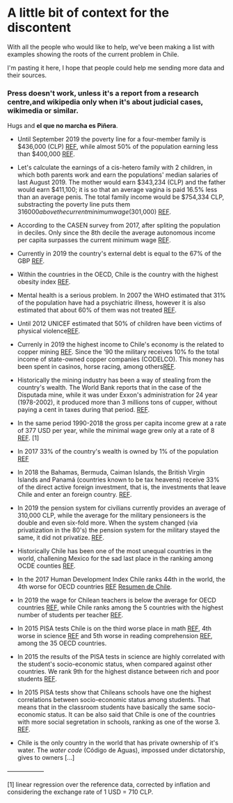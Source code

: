 # A little bit of context for the discontent

With all the people who would like to help, we've been making a list with examples showing the roots of the current problem in Chile.

I'm pasting it here, I hope that people could help me sending more data and their sources.

### Press doesn't work, unless it's a report from a research centre,and wikipedia only when it's about judicial cases, wikimedia or similar.


Hugs and **el que no marcha es Piñera**.


* Until September 2019 the poverty line for a four-member family is $436,000 (CLP) [REF](http://observatorio.ministeriodesarrollosocial.gob.cl/layout/doc/ipc/Valor_CBA_y_LPs_19.09.pdf), while almost 50% of the population earning less than $400,000 [REF](http://www.fundacionsol.cl/estudios/losverdaderos-salarios-de-chile-2018/).

 * Let's calculate the earnings of a cis-hetero family with 2 children, in which both parents work and earn the populations' median salaries of  last August 2019. The mother would earn $343,234 (CLP) and the father would earn $411,100; it is so that an average vagina is paid  16.5% less than an average penis. The total family income would be $754,334 CLP, substracting the poverty line puts them $316000 above the current minimum wage ($301,000) [REF](https://ine.cl/prensa/detalle-prensa/2019/08/13/ingreso-laboral-promedio-mensual-en-chile-fue-de-$573.964-en-2018).

* According to the CASEN survey from 2017, after spliting the population in deciles. Only since the 8th decile the average autonomous income per capita surpasses the current minimum wage [REF](http://observatorio.ministeriodesarrollosocial.gob.cl/casen-multidimensional/casen/casen_2017.php).

* Currently in 2019 the country's external debt is equal to the 67% of the GBP [REF](https://www.bcentral.cl/deuda-externa).

* Within the countries in the OECD, Chile is the country with the highest obesity index [REF](https://data.oecd.org/chart/5ILm).

* Mental health is a serious problem. In 2007 the WHO estimated that 31% of the population have had a psychiatric illness, however it is also estimated that about 60% of them was not treated [REF](https://www.who.int/mental_health/policy/country/chile/en/).

* Until 2012 UNICEF estimated that 50% of children have been victims of physical violence[REF](https://unicef.cl/web/tabla-5-indicadores-para-la-dimension-proteccion/).

* Currenly in 2019 the highest income to Chile's economy is the related to copper mining [REF](https://en.wikipedia.org/wiki/Economy_of_Chile#/media/File:Tree_map_export_2009_Chile.jpeg). Since the ’90 the military receives 10% fo the total income of state-owned copper companies (CODELCO). This money has been spent in casinos, horse racing, among others[REF](https://es.wikipedia.org/wiki/Milicogate).

* Historically the mining industry has been a way of stealing from the country's wealth. The World Bank reports that in the case of the Disputada mine, while it was under Exxon's administration for 24 year (1978-2002), it produced more than 3 millions tons of cupper, without paying a cent in taxes during that period. [REF](https://siteresources.worldbank.org/INTOGMC/Resources/336099-1156955107170/miningroyaltiespublication.pdf).

* In the same period 1990-2018 the gross per capita income grew at a rate of 377 USD per year, while the minimal wage grew only at a rate of 8 [REF](https://data.worldbank.org/country/chile). [1]

* In 2017 33% of the country's wealth is owned by 1% of the population [REF](http://www.fundacionsol.cl/2017/07/banco-central-quintil-mas-rico-concentra-72-la-riqueza-chile/)

* In 2018 the Bahamas, Bermuda, Caiman Islands, the British Virgin Islands and Panamá (countries known to be tax heavens) receive 33% of the direct active foreign investment, that is, the investments that leave Chile and enter an foreign country. [REF](https://si3.bcentral.cl/estadisticas/Principal1/Estudios/SE/BDP/IED.html).

* In 2019 the pension system for civilians currently provides an average of 310,000 CLP, while the average for the military pensioneers is the double and even six-fold more. When the system changed (via privatization in the 80's) the pension system for the military stayed the same, it did not privatize. [REF](http://www.fundacionsol.cl/estudios/pensiones-por-la-fuerza-2019/).

* Historically Chile has been one of the most unequal countries in the world, challening Mexico for the sad last place in the ranking among OCDE counties [REF](https://data.oecd.org/chart/5Ivh).

* In the 2017 Human Development Index  Chile ranks 44th in the world, the 4th worse for OECD countries [REF](http://hdr.undp.org/en/data) [Resumen de Chile](http://hdr.undp.org/en/countries/profiles/CHL).

* In 2019 the wage for Chilean teachers is below the average for OECD countries [REF](https://data.oecd.org/teachers/teachers-salaries.htm), while Chile ranks among the 5 countries with the highest number of students per teacher [REF](https://data.oecd.org/chart/5IGj).

* In 2015 PISA tests Chile is on the third worse place in math [REF](https://data.oecd.org/chart/5IGk), 4th worse in science  [REF](https://data.oecd.org/chart/5IGm) and 5th worse in reading comprehension [REF](https://data.oecd.org/chart/5IKW), among the 35 OECD countries.

* In 2015 the results of the PISA tests in science are highly correlated with the student's socio-economic status, when compared against other countries. We rank 9th for the highest distance between rich and poor students [REF](http://gpseducation.oecd.org/CountryProfile?primaryCountry=CHL&treshold=10&topic=PI).

* In 2015 PISA tests show that Chileans schools have one the highest correlations between socio-economic status among students. That means that in the classroom students have basically the same socio-economic status. It can be also said that Chile is one of the countries with more social segretation in schools, ranking as one of the worse 3. [REF](http://gpseducation.oecd.org/CountryProfile?primaryCountry=CHL&treshold=10&topic=PI).

* Chile is the only country in the world that has private ownership of it's water. The *water code* (Código de Aguas), impossed under dictatorship, gives to owners [...]


——————

[1] linear regression over the reference data, corrected by inflation and considering the exchange rate of 1 USD = 710 CLP.

